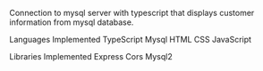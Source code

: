 Connection to mysql server with typescript that displays customer information from mysql database.

Languages Implemented
TypeScript
Mysql
HTML
CSS
JavaScript

Libraries Implemented
Express
Cors
Mysql2
